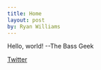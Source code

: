 ```yaml
---
title: Home
layout: post
by: Ryan Williams
---
```


Hello, world!
--The Bass Geek

<a href="https://twitter.com/thebassgeek">Twitter</a>
